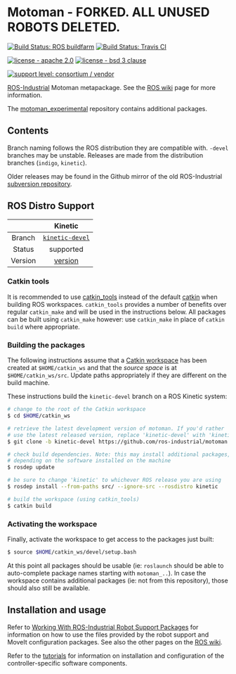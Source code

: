# Motoman - FORKED. ALL UNUSED ROBOTS DELETED.

[![Build Status: ROS buildfarm](http://build.ros.org/job/Kdev__motoman__ubuntu_xenial_amd64/badge/icon)](http://build.ros.org/job/Kdev__motoman__ubuntu_xenial_amd64)
[![Build Status: Travis CI](https://travis-ci.com/ros-industrial/motoman.svg?branch=kinetic-devel)](https://travis-ci.com/ros-industrial/motoman)

[![license - apache 2.0](https://img.shields.io/:license-Apache%202.0-yellowgreen.svg)](https://opensource.org/licenses/Apache-2.0)
[![license - bsd 3 clause](https://img.shields.io/:license-BSD%203--Clause-blue.svg)](https://opensource.org/licenses/BSD-3-Clause)

[![support level: consortium / vendor](https://img.shields.io/badge/support%20level-consortium%20/%20vendor-brightgreen.png)](http://rosindustrial.org/news/2016/10/7/better-supporting-a-growing-ros-industrial-software-platform)


[ROS-Industrial][] Motoman metapackage. See the [ROS wiki][] page for more information.

The [motoman_experimental][] repository contains additional packages.


## Contents

Branch naming follows the ROS distribution they are compatible with. `-devel` branches may be unstable. Releases are made from the distribution branches (`indigo`, `kinetic`).

Older releases may be found in the Github mirror of the old ROS-Industrial [subversion repository][].


## ROS Distro Support

|         | Kinetic |
|:-------:|:-------:|
| Branch  | [`kinetic-devel`](https://github.com/ros-industrial/motoman/tree/kinetic-devel) |
| Status  | supported |
| Version | [version](http://repositories.ros.org/status_page/ros_kinetic_default.html?q=motoman) |


### Catkin tools

It is recommended to use [catkin_tools][] instead of the default [catkin][] when building ROS workspaces. `catkin_tools` provides a number of benefits over regular `catkin_make` and will be used in the instructions below. All packages can be built using `catkin_make` however: use `catkin_make` in place of `catkin build` where appropriate.

### Building the packages

The following instructions assume that a [Catkin workspace][] has been created at `$HOME/catkin_ws` and that the *source space* is at `$HOME/catkin_ws/src`. Update paths appropriately if they are different on the build machine.

These instructions build the `kinetic-devel` branch on a ROS Kinetic system:

```bash
# change to the root of the Catkin workspace
$ cd $HOME/catkin_ws

# retrieve the latest development version of motoman. If you'd rather
# use the latest released version, replace 'kinetic-devel' with 'kinetic'
$ git clone -b kinetic-devel https://github.com/ros-industrial/motoman.git src/motoman

# check build dependencies. Note: this may install additional packages,
# depending on the software installed on the machine
$ rosdep update

# be sure to change 'kinetic' to whichever ROS release you are using
$ rosdep install --from-paths src/ --ignore-src --rosdistro kinetic

# build the workspace (using catkin_tools)
$ catkin build
```

### Activating the workspace

Finally, activate the workspace to get access to the packages just built:

```bash
$ source $HOME/catkin_ws/devel/setup.bash
```

At this point all packages should be usable (ie: `roslaunch` should be able to auto-complete package names starting with `motoman_..`). In case the workspace contains additional packages (ie: not from this repository), those should also still be available.


## Installation and usage

Refer to [Working With ROS-Industrial Robot Support Packages][] for information on how to use the files provided by the robot support and MoveIt configuration packages. See also the other pages on the [ROS wiki][].

Refer to the [tutorials][] for information on installation and configuration of the controller-specific software components.



[ROS-Industrial]: http://wiki.ros.org/Industrial
[ROS wiki]: http://wiki.ros.org/motoman
[motoman_experimental]: https://github.com/ros-industrial/motoman_experimental
[subversion repository]: https://github.com/ros-industrial/swri-ros-pkg
[Catkin workspace]: http://wiki.ros.org/catkin/Tutorials/create_a_workspace
[catkin]: http://wiki.ros.org/catkin
[catkin_tools]: https://catkin-tools.readthedocs.io/en/latest
[Working With ROS-Industrial Robot Support Packages]: http://wiki.ros.org/Industrial/Tutorials/WorkingWithRosIndustrialRobotSupportPackages
[tutorials]: http://wiki.ros.org/motoman_driver/Tutorials
